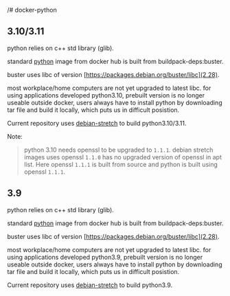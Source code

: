 /# docker-python


## 3.10/3.11

python relies on c++ std library (glib).

standard [python](https://github.com/docker-library/python/) image from docker hub is built from buildpack-deps:buster.

buster uses libc of version [https://packages.debian.org/buster/libc](2.28).

most workplace/home computers are not yet upgraded to latest libc. for using applications developed python3.10, prebuilt version is no longer useable outside docker, users always have to install python by downloading tar file and build it locally, which puts us in difficult posistion.

Current repository uses [debian-stretch](https://packages.debian.org/stretch/libc6) to build python3.10/3.11.

Note:
> python 3.10 needs openssl to be upgraded to `1.1.1`. debian stretch images uses openssl `1.1.0` has no upgraded version of openssl in apt list. Here openssl `1.1.1` is built from source and python is built using openssl `1.1.1`.

## 3.9

python relies on c++ std library (glib).

standard [python](https://github.com/docker-library/python/blob/df24861e935b54ed6f28c0fb3e4646fc7dbc85c2/3.9/buster/Dockerfile) image from docker hub is built from buildpack-deps:buster.

buster uses libc of version [https://packages.debian.org/buster/libc](2.28).

most workplace/home computers are not yet upgraded to latest libc. for using applications developed python3.9, prebuilt version is no longer useable outside docker, users always have to install python by downloading tar file and build it locally, which puts us in difficult posistion.


Current repository uses [debian-stretch](https://packages.debian.org/stretch/libc6) to build python3.9.
